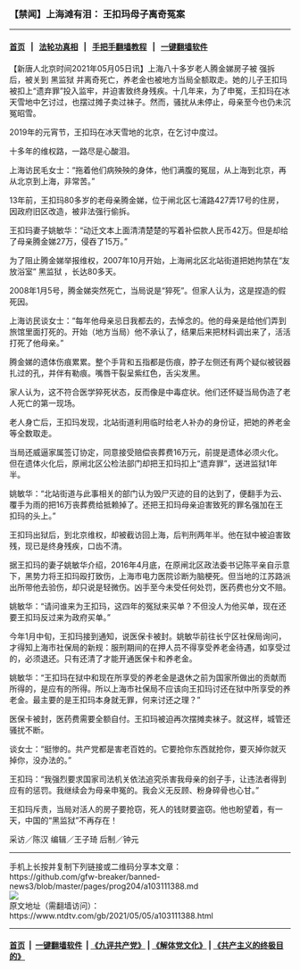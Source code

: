 ### 【禁闻】上海滩有泪： 王扣玛母子离奇冤案
------------------------

#### [首页](https://github.com/gfw-breaker/banned-news3/blob/master/README.md) &nbsp;&nbsp;|&nbsp;&nbsp; [法轮功真相](https://github.com/begood0513/basic/blob/master/README.md)  &nbsp;&nbsp;|&nbsp;&nbsp; [手把手翻墙教程](https://github.com/gfw-breaker/guides/wiki)  &nbsp;&nbsp;|&nbsp;&nbsp; [一键翻墙软件](https://github.com/gfw-breaker/nogfw/blob/master/README.md)  



<div><div class="post_content" itemprop="articleBody">
 <p>
  【新唐人北京时间2021年05月05日讯】上海八十多岁老人腾金娣房子被
  <ok href="https://www.ntdtv.com/gb/强拆.htm">
   强拆
  </ok>
  后，被关到
  <ok href="https://www.ntdtv.com/gb/黑监狱.htm">
   黑监狱
  </ok>
  并离奇死亡，养老金也被地方当局全额取走。她的儿子王扣玛被扣上“遗弃罪”投入监牢，并迫害致终身残疾。十几年来，为了申冤，王扣玛在冰天雪地中乞讨过，也摆过摊子卖过袜子。然而，骚扰从未停止，母亲至今也仍未沉冤昭雪。
 </p>
 <p>
  2019年的元宵节，王扣玛在冰天雪地的北京，在乞讨中度过。
 </p>
 <p>
  十多年的维权路，一路尽是心酸泪。
 </p>
 <p>
  上海访民毛女士：“拖着他们病殃殃的身体，他们满腹的冤屈，从上海到北京，再从北京到上海，非常苦。”
 </p>
 <p>
  13年前，王扣玛80多岁的老母亲腾金娣，位于闸北区七浦路427弄17号的住房，因政府旧区改造，被非法强行偷拆。
 </p>
 <p>
  王扣玛妻子姚敏华：“动迁文本上面清清楚楚的写着补偿款人民币42万。但是却给了母亲腾金娣27万，侵吞了15万。”
 </p>
 <p>
  为了阻止腾金娣举报维权，2007年10月开始，上海闸北区北站街道把她拘禁在“友放浴室”
  <ok href="https://www.ntdtv.com/gb/黑监狱.htm">
   黑监狱
  </ok>
  ，长达80多天。
 </p>
 <p>
  2008年1月5号，腾金娣突然死亡，当局说是“猝死”。但家人认为，这是捏造的假死因。
 </p>
 <p>
  上海访民谈女士：“每年他母亲忌日我都去的，去悼念的。他的母亲是给他们弄到旅馆里面打死的。开始（地方当局）他不承认了，结果后来把材料调出来了，活活打死了他母亲。”
 </p>
 <p>
  腾金娣的遗体伤痕累累。整个手背和五指都是伤痕，脖子左侧还有两个疑似被锐器扎过的孔，并伴有勒痕。嘴唇干裂呈紫红色，舌尖发黑。
 </p>
 <p>
  家人认为，这不符合医学猝死状态，反而像是中毒症状。他们还怀疑当局伪造了老人死亡的第一现场。
 </p>
 <p>
  老人身亡后，王扣玛发现，北站街道利用临时给老人补办的身份证，把她的养老金等全数取走。
 </p>
 <p>
  当局还威逼家属签订协定，同意接受赔偿丧葬费16万元，前提是遗体必须火化。但在遗体火化后，原闸北区公检法部门却把王扣玛扣上“遗弃罪”，送进监狱1年半。
 </p>
 <p>
  姚敏华：“北站街道与此事相关的部门认为毁尸灭迹的目的达到了，便翻手为云、覆手为雨的把16万丧葬费给抵赖掉了。还把王扣玛母亲迫害致死的罪名强加在王扣玛的头上。”
 </p>
 <p>
  王扣玛出狱后，到北京维权，却被截访回上海，后判刑两年半。他在狱中被迫害致残，现已是终身残疾，口齿不清。
 </p>
 <p>
  据王扣玛的妻子姚敏华介绍，2016年4月底，在原闸北区政法委书记陈平亲自示意下，黑势力将王扣玛殴打致伤，上海市电力医院诊断为脑梗死。但当地的江苏路派出所带他去验伤，却只说是轻微伤。凶手至今未受任何处罚，医药费也分文不赔。
 </p>
 <p>
  姚敏华：“请问谁来为王扣玛，这四年的冤狱来买单？不但没人为他买单，现在还要王扣玛反过来为政府买单。”
 </p>
 <p>
  今年1月中旬，王扣玛接到通知，说医保卡被封。姚敏华前往长宁区社保局询问，才得知上海市社保局的新规：服刑期间的在押人员不得享受养老金待遇，如享受过的，必须退还。只有还清了才能开通医保卡和养老金。
 </p>
 <p>
  姚敏华：“王扣玛在狱中和现在所享受的养老金是退休之前为国家所做出的贡献而所得的，是应有的所得。所以上海市社保局不应该向王扣玛讨还在狱中所享受的养老金。最主要的是王扣玛本身就无罪，何来讨还之理？”
 </p>
 <p>
  医保卡被封，医药费需要全额自付。王扣玛被迫再次摆摊卖袜子。就这样，城管还骚扰不断。
 </p>
 <p>
  谈女士：“挺惨的。共产党都是害老百姓的。它要抢你东西就抢你，要灭掉你就灭掉你，没办法的。”
 </p>
 <p>
  王扣玛：“我强烈要求国家司法机关依法追究杀害我母亲的刽子手，让违法者得到应有的惩罚。我继续会为母亲申冤的。我会义无反顾、粉身碎骨也心甘。”
 </p>
 <p>
  王扣玛斥责，当局对活人的房子要抢窃，死人的钱财要盗窃。他也盼望着，有一天，中国的“黑监狱”不再存在！
 </p>
 <p>
  采访／陈汉 编辑／王子琦 后制／钟元
 </p>
 <div class="single_ad">
 </div>
</div>
</div>
<hr/>
手机上长按并复制下列链接或二维码分享本文章：<br/>
https://github.com/gfw-breaker/banned-news3/blob/master/pages/prog204/a103111388.md <br/>
<a href='https://github.com/gfw-breaker/banned-news3/blob/master/pages/prog204/a103111388.md'><img src='https://github.com/gfw-breaker/banned-news3/blob/master/pages/prog204/a103111388.md.png'/></a> <br/>
原文地址（需翻墙访问）：https://www.ntdtv.com/gb/2021/05/05/a103111388.html


------------------------
#### [首页](https://github.com/gfw-breaker/banned-news3/blob/master/README.md) &nbsp;|&nbsp; [一键翻墙软件](https://github.com/gfw-breaker/nogfw/blob/master/README.md) &nbsp;| [《九评共产党》](https://github.com/gfw-breaker/9ping.md/blob/master/README.md#九评之一评共产党是什么) | [《解体党文化》](https://github.com/gfw-breaker/jtdwh.md/blob/master/README.md) | [《共产主义的终极目的》](https://github.com/gfw-breaker/gczydzjmd.md/blob/master/README.md)


<img src='http://gfw-breaker.win/banned-news3/pages/prog204/a103111388.md' width='0px' height='0px'/>